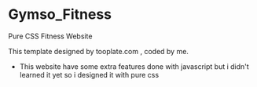 # Gymso_Fitness
Pure CSS Fitness Website

This template designed by tooplate.com , coded by me.

* This website have some extra features done with javascript but i didn't learned it yet so i designed it with pure css
